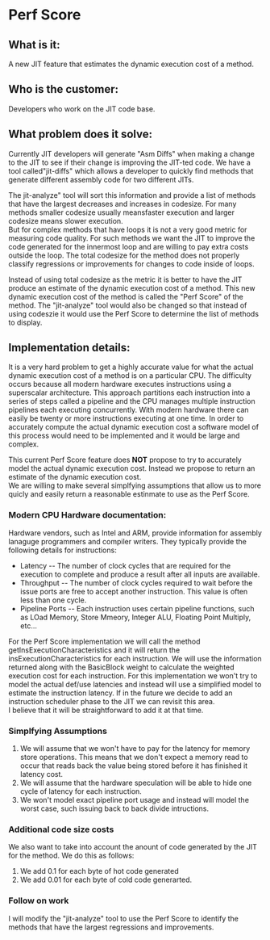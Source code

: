 # Perf Score 

## What is it:
A new JIT feature that estimates the dynamic execution cost of a method.

## Who is the customer:
Developers who work on the JIT code base.

## What problem does it solve:
Currently JIT developers will generate "Asm Diffs" when making a change to the JIT to see if their change is improving the JIT-ted code.
We have a tool called"jit-diffs" which allows a developer to quickly find methods that generate different assembly code for two different JITs.

The jit-analyze" tool will sort this information and provide a list of methods that have the largest decreases and increases in codesize.
For many methods smaller codesize usually meansfaster execution and larger codesize means slower execution.  
But for complex methods that have loops it is not a very good metric for measuring code quality.
For such methods we want the JIT to improve the code generated for the innermost loop and are willing to pay extra costs outside the loop.
The total codesize for the method does not properly classify regressions or improvements for changes to code inside of loops.

Instead of using total codesize as the metric it is better to have the JIT produce an estimate of the dynamic execution cost of a method.
This new dynamic execution cost of the method is called the "Perf Score" of the method.
The "jit-analyze" tool would also be changed so that instead of using codeszie it would use the Perf Score to determine the list of methods to display.

## Implementation details:
It is a very hard problem to get a highly accurate value for what the actual dynamic execution cost of a method is on a particular CPU.
The difficulty occurs because all modern hardware executes instructions using a superscalar architecture.
This approach partitions each instruction into a series of steps called a pipeline and the CPU manages multiple instruction pipelines each executing concurrently.
With modern hardware there can easily be twenty or more instructions executing at one time.
In order to accurately compute the actual dynamic execution cost a software model of this process would need to be implemented and it would be large and complex.

This current Perf Score feature does **NOT** propose to try to accurately model the actual dynamic execution cost.
Instead we propose to return an estimate of the dynamic execution cost.  
We are willing to make several simplfying assumptions that allow us to more quicly and easily return a reasonable estinmate to use as the Perf Score.

### Modern CPU Hardware documentation:
Hardware vendors, such as Intel and ARM,  provide information for assembly lanaguge programmers and compiler writers.
They typically provide the following details for instructions:
   - Latency -- The number of clock cycles that are required for the execution to complete and produce a result after all inputs are available.
   - Throughput -- The number of clock cycles required to wait before the issue ports are free to accept another instruction. This value is often less than one cycle.
   - Pipeline Ports -- Each instruction uses certain pipeline functions, such as LOad Memory, Store Mmeory, Integer ALU, Floating Point Multiply, etc...

For the Perf Score implementation we will call the method getInsExecutionCharacteristics and it will return the insExecutionCharacteristics for each instruction.
We will use the information returned along with the BasicBlock weight to calculate the weighted execution cost for each instruction.
For this implementation we won't try to model the actual def/use latencies and instead will use a simplified model to estimate the instruction latency.
If in the future we decide to add an instruction scheduler phase to the JIT we can revisit this area.  
I believe that it will be straightforward to add it at that time.

### Simplfying Assumptions
1. We will assume that we won't have to pay for the latency for memory store operations.  This means that we don't expect a memory read to occur that reads back the value being stored before it has finished it latency cost.
2. We will assume that the hardware speculation will be able to hide one cycle of latency for each instruction.
3. We won't model exact pipeline port usage and instead will model the worst case, such issuing back to back divide intructions.

### Additional code size costs
We also want to take into account the anount of code generated by the JIT for the method.
We do this as follows:

1. We add 0.1 for each byte of hot code generated
2. We add 0.01 for each byte of cold code generarted.

### Follow on work
I will modify the "jit-analyze" tool to use the Perf Score to identify the methods that have the largest regressions and improvements.






